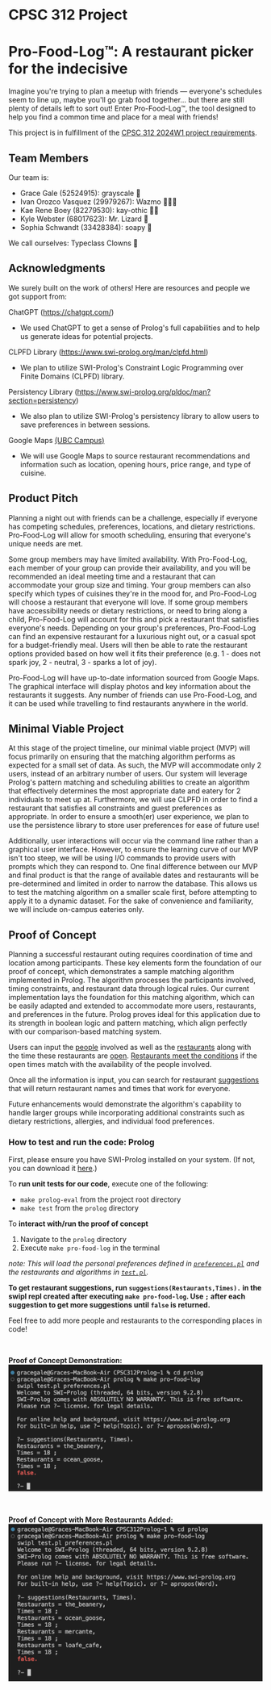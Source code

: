 # CPSC 312 Project

# Pro-Food-Log™️: A restaurant picker for the indecisive

Imagine you're trying to plan a meetup with friends — everyone's schedules seem to line up, maybe you'll go grab food together… but there are still plenty of details left to sort out! Enter Pro-Food-Log™️, the tool designed to help you find a common time and place for a meal with friends!

This project is in fulfillment of the [CPSC 312 2024W1 project requirements](https://steven-wolfman.github.io/cpsc-312-website-2024W1/project.html).

## Team Members

Our team is:

+ Grace Gale (52524915): grayscale 🦭
+ Ivan Orozco Vasquez (29979267): Wazmo 👨‍🦯‍➡️
+ Kae Rene Boey (82279530): kay-othic 🧛‍♀️
+ Kyle Webster (68017623): Mr. Lizard 🦎
+ Sophia Schwandt (33428384): soapy 🍗

We call ourselves: Typeclass Clowns 🤡

## Acknowledgments

We surely built on the work of others! Here are resources and people we got support from:

ChatGPT (https://chatgpt.com/)
+ We used ChatGPT to get a sense of Prolog's full capabilities and to help us generate ideas for potential projects. <br>

CLPFD Library (https://www.swi-prolog.org/man/clpfd.html)
+ We plan to utilize SWI-Prolog's Constraint Logic Programming over Finite Domains (CLPFD) library.

Persistency Library (https://www.swi-prolog.org/pldoc/man?section=persistency)
+ We also plan to utilize SWI-Prolog's persistency library to allow users to save preferences in between sessions.

Google Maps [(UBC Campus)](https://www.google.com/maps/search/ubc+restaurants/@49.2623586,-123.2595266,14.57z?entry=ttu&g_ep=EgoyMDI0MTEwNi4wIKXMDSoASAFQAw%3D%3D)
+ We will use Google Maps to source restaurant recommendations and information such as location, opening hours, price range, and type of cuisine. 


## Product Pitch 

Planning a night out with friends can be a challenge, especially if everyone has competing schedules, preferences,
locations, and dietary restrictions. Pro-Food-Log will allow for smooth scheduling, ensuring that everyone's
unique needs are met.

Some group members may have limited availability. With Pro-Food-Log, each member of your group can provide their 
availability, and you will be recommended an ideal meeting time and a restaurant that can accommodate your group
size and timing. Your group members can also specify which types of cuisines they're in the mood for, and Pro-Food-Log will choose a restaurant that everyone will love. If some group members have accessibility needs or dietary restrictions, or need to bring along a child, Pro-Food-Log will account for this and pick a restaurant that 
satisfies everyone's needs. Depending on your group's preferences, Pro-Food-Log can find an expensive
restaurant for a luxurious night out, or a casual spot for a budget-friendly meal. Users will then be able to 
rate the restaurant options provided based on how well it fits their preference (e.g. 1 - does not spark joy, 
2 - neutral, 3 - sparks a lot of joy). 

Pro-Food-Log will have up-to-date information sourced from Google Maps. The graphical interface will display photos and
key information about the restaurants it suggests. Any number of friends can use Pro-Food-Log, and it can be used while
travelling to find restaurants anywhere in the world. 


## Minimal Viable Project
At this stage of the project timeline, our minimal viable project (MVP) will focus primarily on ensuring that the matching algorithm performs as expected for a small set of data. As such, the MVP will accommodate only 2 users, instead of an arbitrary number of users. Our system will leverage Prolog's pattern matching and scheduling abilities to create an algorithm that effectively determines the most appropriate date and eatery for 2 individuals to meet up at. Furthermore, we will use CLPFD in order to find a restaurant that satisfies all constraints and guest preferences as appropriate. In order to ensure a smooth(er) user experience, we plan to use the persistence library to store user preferences for ease of future use!

Additionally, user interactions will occur via the command line rather than a graphical user interface. However, to ensure the learning curve of our MVP isn't too steep, we will be using I/O commands to provide users with prompts which they can respond to. One final difference between our MVP and final product is that the range of available dates and restaurants will be pre-determined and limited in order to narrow the database. This allows us to test the matching algorithm on a smaller scale first, before attempting to apply it to a dynamic dataset. For the sake of convenience and familiarity, we will include on-campus eateries only.

## Proof of Concept

Planning a successful restaurant outing requires coordination of time and location among participants. These key elements form the foundation of our proof of concept, which demonstrates a sample matching algorithm implemented in Prolog. The algorithm processes the participants involved, timing constraints, and restaurant data through logical rules.
Our current implementation lays the foundation for this matching algorithm, which can be easily adapted and extended to accommodate more users, restaurants, and preferences in the future. Prolog proves ideal for this application due to its strength in boolean logic and pattern matching, which align perfectly with our comparison-based matching system.

Users can input the [people](https://github.students.cs.ubc.ca/iorozco/CPSC312Prolog/blob/c7ad3b70386f348527d7a0eff7a927ebb366e6f5/prolog/preferences.pl#L9-L10) involved as well as the [restaurants](https://github.students.cs.ubc.ca/iorozco/CPSC312Prolog/blob/c7ad3b70386f348527d7a0eff7a927ebb366e6f5/prolog/test.pl#L39-L40) along with the time these restaurants are [open](https://github.students.cs.ubc.ca/iorozco/CPSC312Prolog/blob/c7ad3b70386f348527d7a0eff7a927ebb366e6f5/prolog/test.pl#L43-L44). [Restaurants meet the conditions](https://github.students.cs.ubc.ca/iorozco/CPSC312Prolog/blob/c7ad3b70386f348527d7a0eff7a927ebb366e6f5/prolog/test.pl#L51) if the open times match with the availability of the people involved.

Once all the information is input, you can search for restaurant [suggestions](https://github.students.cs.ubc.ca/iorozco/CPSC312Prolog/blob/c7ad3b70386f348527d7a0eff7a927ebb366e6f5/prolog/test.pl#L54) that will return restaurant names and times that work for everyone.

Future enhancements would demonstrate the algorithm's capability to handle larger groups while incorporating additional constraints such as dietary restrictions, allergies, and individual food preferences.

### How to test and run the code: Prolog

First, please ensure you have SWI-Prolog installed on your system. (If not, you can download it [here](https://www.swi-prolog.org/Download.html).)

To **run unit tests for our code**, execute one of the following:
- `make prolog-eval` from the project root directory
- `make test` from the `prolog` directory

To **interact with/run the proof of concept**
1. Navigate to the `prolog` directory
2. Execute `make pro-food-log` in the terminal

_note: This will load the personal preferences defined in [`preferences.pl`](prolog/preferences.pl) and the restaurants and algorithms in [`test.pl`](prolog/test.pl)._

**To get restaurant suggestions, run `suggestions(Restaurants,Times).` in the swipl repl created after executing `make pro-food-log`. Use `;` after each suggestion to get more suggestions until `false` is returned.**

Feel free to add more people and restaurants to the corresponding places in code!

<br>

**Proof of Concept Demonstration:**
![Proof of Concept Demonstration:](images/Basic.png)

<br>

**Proof of Concept with More Restaurants Added:**
![Proof of Concept Demonstration:](images/More_Restaurants.png)